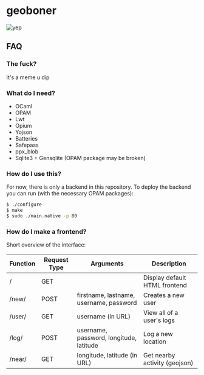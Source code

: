 # geoboner
![yep](https://i.imgur.com/IFdssi1.png "yep")

## FAQ

### The fuck?

It's a meme u dip

### What do I need?

* OCaml
* OPAM
* Lwt
* Opium
* Yojson
* Batteries
* Safepass
* ppx_blob
* Sqlite3 + Gensqlite (OPAM package may be broken)

### How do I use this?

For now, there is only a backend in this repository. To deploy the backend you can run (with the necessary OPAM packages):
```bash
$ ./configure
$ make
$ sudo ./main.native -p 80
```

### How do I make a frontend?

Short overview of the interface:

| Function | Request Type | Arguments                               | Description                   |
|----------|--------------|-----------------------------------------|-------------------------------|
| /        | GET          |                                         | Display default HTML frontend |
| /new/    | POST         | firstname, lastname, username, password | Creates a new user            |
| /user/   | GET          | username (in URL)                       | View all of a user's logs     |
| /log/    | POST         | username, password, longitude, latitude | Log a new location            |
| /near/   | GET          | longitude, latitude (in URL)            | Get nearby activity (geojson) |
